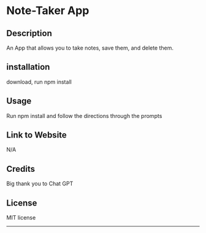 # Note-Taker App

## Description 

An App that allows you to take notes, save them, and delete them.


## installation

download, run npm install

## Usage

Run npm install and follow the directions through the prompts


## Link to Website

N/A


## Credits

Big thank you to Chat GPT

## License

MIT license
****
